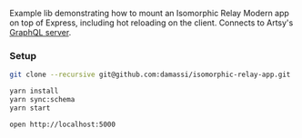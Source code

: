 Example lib demonstrating how to mount an Isomorphic Relay Modern app on top of Express, including hot reloading on the client. Connects to Artsy's [GraphQL server](https://github.com/artsy/metaphysics).

### Setup

```bash
git clone --recursive git@github.com:damassi/isomorphic-relay-app.git

yarn install
yarn sync:schema
yarn start

open http://localhost:5000
```
